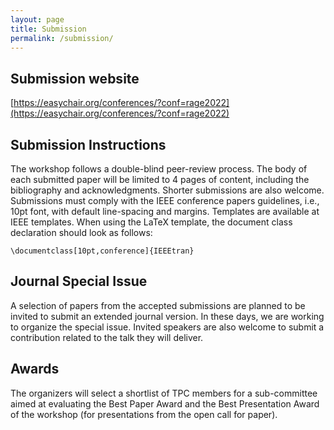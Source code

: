 ```yaml
---
layout: page
title: Submission
permalink: /submission/
---
```

## Submission website

[https://easychair.org/conferences/?conf=rage2022](https://easychair.org/conferences/?conf=rage2022)

## Submission Instructions

The workshop follows a double-blind peer-review process. The body of each submitted paper will be limited to 4 pages of content, including the bibliography and acknowledgments. Shorter submissions are also welcome. Submissions must comply with the IEEE conference papers guidelines, i.e., 10pt font, with default line-spacing and margins. Templates are available at IEEE templates.
When using the LaTeX template, the document class declaration should look as follows:

```\documentclass[10pt,conference]{IEEEtran}```

## Journal Special Issue
A selection of papers from the accepted submissions are planned to be invited to submit an extended journal version. In these days, we are working to organize the special issue. Invited speakers are also welcome to submit a contribution related to the talk they will deliver. 

## Awards
The organizers will select a shortlist of TPC members for a sub-committee aimed at evaluating the Best Paper Award and the Best Presentation Award of the workshop (for presentations from the open call for paper). 
